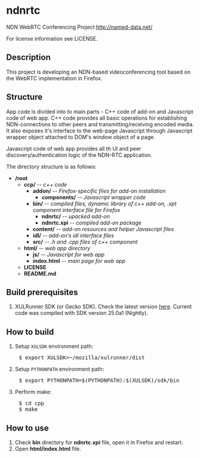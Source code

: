 ndnrtc
======

NDN WebRTC Conferencing Project
http://named-data.net/

For license information see LICENSE.

Description
----

This project is developing an NDN-based videoconferencing tool based on the WebRTC implementation in Firefox.

Structure
----
App code is divided into to main parts - C++ code of add-on and Javascript code of web app.
C++ code provides all basic operations for establishing NDN-connections to other peers and transmitting/receiving encoded media. It also exposes it's interface to the web-page Javascript through Javascript wrapper object attached to DOM's window object of a page.

Javascript code of web app provides all th UI and peer discovery/authentication logic of the NDN-RTC application.

The directory structure is as follows:

* **/root**
    * **ccp/** *-- c++ code*
        * **addon/** *-- Firefox-specific files for add-on installation*
            * **components/** *-- Javascript wrapper code*
        * **bin/** *-- compiled files, dynamic library of c++ add-on, .xpt component interface file for Firefox*
            * **ndnrtc/** *-- upacked add-on*
            * **ndnrtc.xpi** *-- compiled add-on package*
        * **content/** *-- add-on resources and helper Javascript files*
        * **idl/** *-- add-on's idl interface files*
        * **src/** *-- .h and .cpp files of c++ component*
    * **html/** *-- web app directory*
        * **js/** *-- Javascript for web app*
        * **index.html** *-- main page for web app*
    * **LICENSE**
    * **README.md**

Build prerequisites
----
1. XULRunner SDK (or Gecko SDK). Check the latest version [here](http://ftp.mozilla.org/pub/mozilla.org/xulrunner/nightly/latest-trunk/). Current code was compiled with SDK version 25.0a1 (Nightly).

How to build
----
1. Setup `XULSDK` environment path:
<pre>
    $ export XULSDK=~/mozilla/xulrunner/dist
</pre>
    
2. Setup `PYTHONPATH` environment path:
<pre>
    $ export PYTHONPATH=$(PYTHONPATH):$(XULSDK)/sdk/bin
</pre>

3. Perform make:
<pre>
    $ cd cpp
    $ make
</pre>

How to use
----
1. Check **bin** directory for **ndnrtc.xpi** file, open it in Firefox and restart.
2. Open **html/index.html** file.

